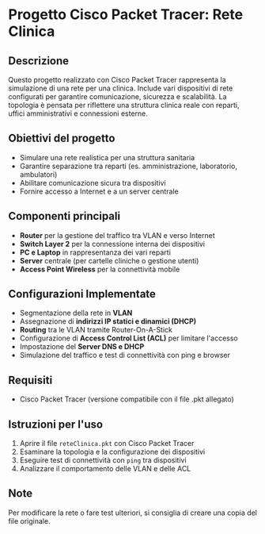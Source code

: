 # Progetto Cisco Packet Tracer: Rete Clinica

## Descrizione

Questo progetto realizzato con Cisco Packet Tracer rappresenta la simulazione di una rete per una clinica. Include vari dispositivi di rete configurati per garantire comunicazione, sicurezza e scalabilità. La topologia è pensata per riflettere una struttura clinica reale con reparti, uffici amministrativi e connessioni esterne.

## Obiettivi del progetto

* Simulare una rete realistica per una struttura sanitaria
* Garantire separazione tra reparti (es. amministrazione, laboratorio, ambulatori)
* Abilitare comunicazione sicura tra dispositivi
* Fornire accesso a Internet e a un server centrale

## Componenti principali

* **Router** per la gestione del traffico tra VLAN e verso Internet
* **Switch Layer 2** per la connessione interna dei dispositivi
* **PC e Laptop** in rappresentanza dei vari reparti
* **Server** centrale (per cartelle cliniche o gestione utenti)
* **Access Point Wireless** per la connettività mobile

## Configurazioni Implementate

* Segmentazione della rete in **VLAN**
* Assegnazione di **indirizzi IP statici e dinamici (DHCP)**
* **Routing** tra le VLAN tramite Router-On-A-Stick
* Configurazione di **Access Control List (ACL)** per limitare l'accesso
* Impostazione del **Server DNS e DHCP**
* Simulazione del traffico e test di connettività con ping e browser

## Requisiti

* Cisco Packet Tracer (versione compatibile con il file .pkt allegato)

## Istruzioni per l'uso

1. Aprire il file `reteClinica.pkt` con Cisco Packet Tracer
2. Esaminare la topologia e la configurazione dei dispositivi
3. Eseguire test di connettività con `ping` tra dispositivi
4. Analizzare il comportamento delle VLAN e delle ACL

## Note

Per modificare la rete o fare test ulteriori, si consiglia di creare una copia del file originale.
